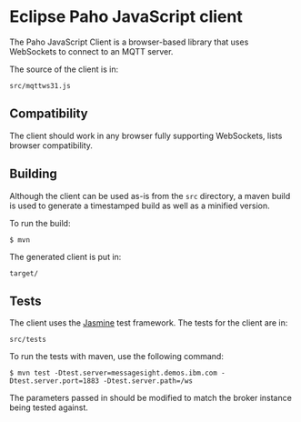 Eclipse Paho JavaScript client
==============================

The Paho JavaScript Client is a browser-based library that uses WebSockets to connect
to an MQTT server.

The source of the client is in:

    src/mqttws31.js
    
## Compatibility

The client should work in any browser fully supporting WebSockets, [](http://caniuse.com/websockets) lists browser compatibility.

## Building

Although the client can be used as-is from the `src` directory, a maven build is used to generate a timestamped build as well as a minified version.

To run the build:

    $ mvn

The generated client is put in:

    target/


## Tests

The client uses the [Jasmine](http://jasmine.github.io/) test framework. The tests for the client are in:

    src/tests

To run the tests with maven, use the following command:

    $ mvn test -Dtest.server=messagesight.demos.ibm.com -Dtest.server.port=1883 -Dtest.server.path=/ws

The parameters passed in should be modified to match the broker instance being tested against.
